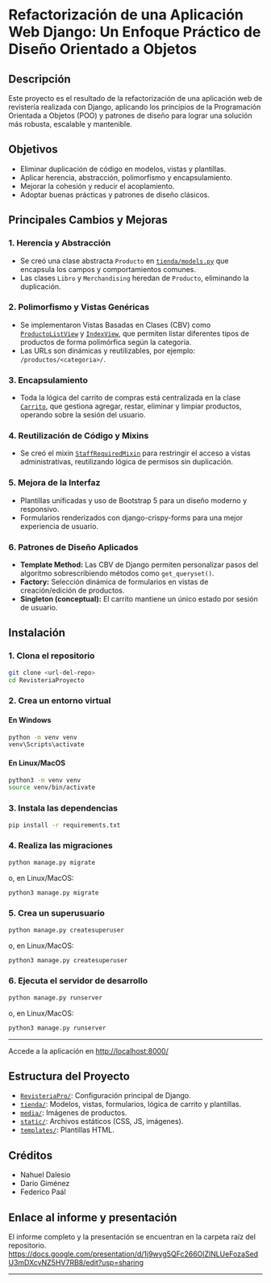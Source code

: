 # Refactorización de una Aplicación Web Django: Un Enfoque Práctico de Diseño Orientado a Objetos

## Descripción

Este proyecto es el resultado de la refactorización de una aplicación web de revistería realizada con Django, aplicando los principios de la Programación Orientada a Objetos (POO) y patrones de diseño para lograr una solución más robusta, escalable y mantenible.

## Objetivos

- Eliminar duplicación de código en modelos, vistas y plantillas.
- Aplicar herencia, abstracción, polimorfismo y encapsulamiento.
- Mejorar la cohesión y reducir el acoplamiento.
- Adoptar buenas prácticas y patrones de diseño clásicos.

## Principales Cambios y Mejoras

### 1. Herencia y Abstracción

- Se creó una clase abstracta `Producto` en [`tienda/models.py`](RevisteriaProyecto/tienda/models.py) que encapsula los campos y comportamientos comunes.
- Las clases `Libro` y `Merchandising` heredan de `Producto`, eliminando la duplicación.

### 2. Polimorfismo y Vistas Genéricas

- Se implementaron Vistas Basadas en Clases (CBV) como [`ProductoListView`](RevisteriaProyecto/tienda/views.py) y [`IndexView`](RevisteriaProyecto/tienda/views.py), que permiten listar diferentes tipos de productos de forma polimórfica según la categoría.
- Las URLs son dinámicas y reutilizables, por ejemplo: `/productos/<categoria>/`.

### 3. Encapsulamiento

- Toda la lógica del carrito de compras está centralizada en la clase [`Carrito`](RevisteriaProyecto/tienda/carrito.py), que gestiona agregar, restar, eliminar y limpiar productos, operando sobre la sesión del usuario.

### 4. Reutilización de Código y Mixins

- Se creó el mixin [`StaffRequiredMixin`](RevisteriaProyecto/tienda/views.py) para restringir el acceso a vistas administrativas, reutilizando lógica de permisos sin duplicación.

### 5. Mejora de la Interfaz

- Plantillas unificadas y uso de Bootstrap 5 para un diseño moderno y responsivo.
- Formularios renderizados con django-crispy-forms para una mejor experiencia de usuario.

### 6. Patrones de Diseño Aplicados

- **Template Method:** Las CBV de Django permiten personalizar pasos del algoritmo sobrescribiendo métodos como `get_queryset()`.
- **Factory:** Selección dinámica de formularios en vistas de creación/edición de productos.
- **Singleton (conceptual):** El carrito mantiene un único estado por sesión de usuario.

## Instalación

### 1. Clona el repositorio

```sh
git clone <url-del-repo>
cd RevisteriaProyecto
```

### 2. Crea un entorno virtual

#### En Windows

```bat
python -m venv venv
venv\Scripts\activate
```

#### En Linux/MacOS

```sh
python3 -m venv venv
source venv/bin/activate
```

### 3. Instala las dependencias

```sh
pip install -r requirements.txt
```

### 4. Realiza las migraciones

```sh
python manage.py migrate
```
o, en Linux/MacOS:
```sh
python3 manage.py migrate
```

### 5. Crea un superusuario

```sh
python manage.py createsuperuser
```
o, en Linux/MacOS:
```sh
python3 manage.py createsuperuser
```

### 6. Ejecuta el servidor de desarrollo

```sh
python manage.py runserver
```
o, en Linux/MacOS:
```sh
python3 manage.py runserver
```

---

Accede a la aplicación en [http://localhost:8000/](http://localhost:8000/)

## Estructura del Proyecto

- [`RevisteriaPro/`](RevisteriaProyecto/RevisteriaPro): Configuración principal de Django.
- [`tienda/`](RevisteriaProyecto/tienda): Modelos, vistas, formularios, lógica de carrito y plantillas.
- [`media/`](RevisteriaProyecto/media): Imágenes de productos.
- [`static/`](RevisteriaProyecto/tienda/static): Archivos estáticos (CSS, JS, imágenes).
- [`templates/`](RevisteriaProyecto/tienda/templates): Plantillas HTML.

## Créditos

- Nahuel Dalesio
- Darío Giménez
- Federico Paál

## Enlace al informe y presentación

El informe completo y la presentación se encuentran en la carpeta raíz del repositorio.
https://docs.google.com/presentation/d/1j9wyg5QFc266OlZlNLUeFozaSedU3mDXcvNZ5HV7RB8/edit?usp=sharing

---